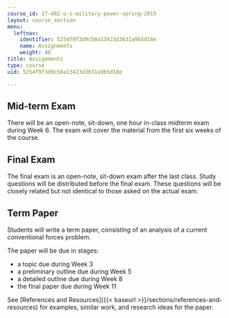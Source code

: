 ```yaml
---
course_id: 17-482-u-s-military-power-spring-2015
layout: course_section
menu:
  leftnav:
    identifier: 5254f9f3d9c58a13423d3631a9b5d18e
    name: Assignments
    weight: 40
title: Assignments
type: course
uid: 5254f9f3d9c58a13423d3631a9b5d18e

---
```


Mid-term Exam
-------------

There will be an open-note, sit-down, one hour in-class midterm exam during Week 6. The exam will cover the material from the first six weeks of the course.

Final Exam
----------

The final exam is an open-note, sit-down exam after the last class. Study questions will be distributed before the final exam. These questions will be closely related but not identical to those asked on the actual exam.

Term Paper
----------

Students will write a term paper, consisting of an analysis of a current conventional forces problem.

The paper will be due in stages:

*   a topic due during Week 3
*   a preliminary outline due during Week 5
*   a detailed outline due during Week 8
*   the final paper due during Week 11

See [References and Resources]({{< baseurl >}}/sections/references-and-resources) for examples, similar work, and research ideas for the paper.